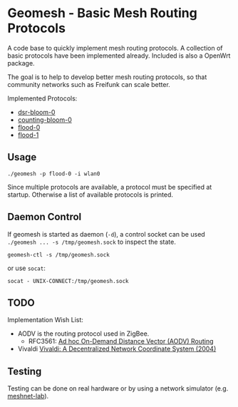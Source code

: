 # Geomesh - Basic Mesh Routing Protocols

A code base to quickly implement mesh routing protocols. A collection of basic protocols have been implemented already.
Included is also a OpenWrt package.

The goal is to help to develop better mesh routing protocols, so that community networks such as Freifunk can scale better.

Implemented Protocols:
- [dsr-bloom-0](src/dsr-bloom-0)
- [counting-bloom-0](src/counting-bloom-0)
- [flood-0](src/flood-0)
- [flood-1](src/flood-1)

## Usage

```
./geomesh -p flood-0 -i wlan0
```

Since multiple protocols are available, a protocol must be specified at startup.
Otherwise a list of available protocols is printed.

## Daemon Control

If geomesh is started as daemon (`-d`), a control socket can be used `./geomesh ... -s /tmp/geomesh.sock` to inspect the state.

```
geomesh-ctl -s /tmp/geomesh.sock
```

or use `socat`:

```
socat - UNIX-CONNECT:/tmp/geomesh.sock
```

## TODO

Implementation Wish List:

- AODV is the routing protocol used in ZigBee.
  - RFC3561: [Ad hoc On-Demand Distance Vector (AODV) Routing](https://tools.ietf.org/html/rfc3561)
- Vivaldi [Vivaldi: A Decentralized Network Coordinate System (2004)](https://dl.acm.org/citation.cfm?id=1015471)

## Testing

Testing can be done on real hardware or by using a network simulator (e.g. [meshnet-lab](https://github.com/mwarning/meshnet-lab)).
